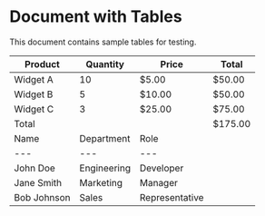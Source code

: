 
# **Document with Tables**
This document contains sample tables for testing.

|Product|Quantity|Price|Total|
|---|---|---|---|
|Widget A|10|$5.00|$50.00|
|Widget B|5|$10.00|$50.00|
|Widget C|3|$25.00|$75.00|
|Total|||$175.00|## **Employee Information**
|Name|Department|Role|
|---|---|---|
|John Doe|Engineering|Developer|
|Jane Smith|Marketing|Manager|
|Bob Johnson|Sales|Representative|

